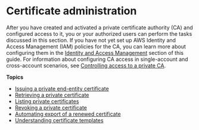 # Certificate administration<a name="PcaUsing"></a>

After you have created and activated a private certificate authority \(CA\) and configured access to it, you or your authorized users can perform the tasks discussed in this section\. If you have not yet set up AWS Identity and Access Management \(IAM\) policies for the CA, you can learn more about configuring them in the [Identity and Access Management](https://docs.aws.amazon.com/acm-pca/latest/userguide/security-iam.html) section of this guide\. For information about configuring CA access in single\-account and cross\-account scenarios, see [Controlling access to a private CA](granting-ca-access.md)\.

**Topics**
+ [Issuing a private end\-entity certificate](PcaIssueCert.md)
+ [Retrieving a private certificate](PcaGetCert.md)
+ [Listing private certificates](PcaListCerts.md)
+ [Revoking a private certificate](PcaRevokeCert.md)
+ [Automating export of a renewed certificate](auto-export.md)
+ [Understanding certificate templates](UsingTemplates.md)